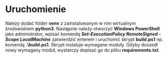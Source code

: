 # Uruchomienie
Należy dodać folder **venv** z zainstalowanym w nim wirtualnym środowiskiem **python3**.
Następnie należy otworzyć **Windows PowerShell** jako administrator, wpisać komendę ***Set-ExecutionPolicy RemoteSigned -Scope LocalMachine*** zatwierdzić enterem i uruchomić skrypt **build.ps1** np. komendą **.\build.ps1**.
Skrypt instaluje wymagane moduły.
Gdyby doszedł nowy wymagany moduł, wystarczy dopisać go do pliku **requirements.txt**. 
